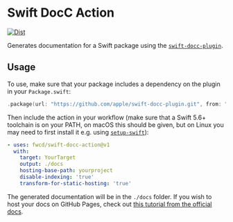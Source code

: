 # Swift DocC Action

[![Dist](https://github.com/fwcd/swift-docc-action/actions/workflows/dist.yml/badge.svg)](https://github.com/fwcd/swift-docc-action/actions/workflows/dist.yml)

Generates documentation for a Swift package using the [`swift-docc-plugin`](https://github.com/apple/swift-docc-plugin).

## Usage

To use, make sure that your package includes a dependency on the plugin in your `Package.swift`:

```swift
.package(url: "https://github.com/apple/swift-docc-plugin.git", from: "1.0.0"),
```

Then include the action in your workflow (make sure that a Swift 5.6+ toolchain is on your PATH, on macOS this should be given, but on Linux you may need to first install it e.g. using [`setup-swift`](https://github.com/fwal/setup-swift)):

```yaml
- uses: fwcd/swift-docc-action@v1
  with:
    target: YourTarget
    output: ./docs
    hosting-base-path: yourproject
    disable-indexing: 'true'
    transform-for-static-hosting: 'true'
```

The generated documentation will be in the `./docs` folder. If you wish to host your docs on GitHub Pages, check out [this tutorial from the official docs](https://apple.github.io/swift-docc-plugin/documentation/swiftdoccplugin/publishing-to-github-pages/).
